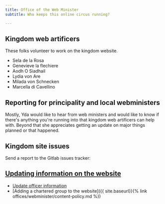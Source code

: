 ```yaml
---
title: Office of the Web Minister
subtitle: Who keeps this online circus running?

---
```


## Kingdom web artificers

These folks volunteer to work on the kingdom website.

* Sela de la Rosa
* Genevieve la flechiere
* Aodh O Siadhail 
* Lydia von Are
* Milada von Schnecken
* Marcella di Cavellino

## Reporting for principality and local webministers

Mostly, Yda would like to hear from web ministers and would like to know if there's anything you're running into that kingdom web artificers can help with. Beyond that she appreciates getting an update on major things planned or that happened.  

## Kingdom site issues

Send a report to the Gitlab issues tracker: <a href="https://gitlab.com/sca-drachenwald/sca-drachenwald.gitlab.io/-/issues/new"> 


## Updating information on the website
* [Update officer information](https://forms.gle/Xm7bCu7nkq5uMU5Z6)
* [Adding a chartered group to the website]({{ site.baseurl}}{% link offices/webminister/content-policy.md %}) 

